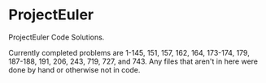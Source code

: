 # ProjectEuler
ProjectEuler Code Solutions.

Currently completed problems are 1-145, 151, 157, 162, 164, 173-174, 179, 187-188, 191, 206, 243, 719, 727, and 743. Any files that aren't in here were done by hand or otherwise not in code.
